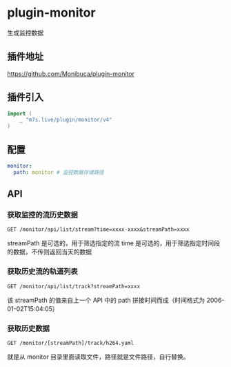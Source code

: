 # plugin-monitor
生成监控数据

## 插件地址

https://github.com/Monibuca/plugin-monitor

## 插件引入

```go
import (
    _ "m7s.live/plugin/monitor/v4"
)
```

## 配置

```yaml
monitor:
  path: monitor # 监控数据存储路径
```

## API

### 获取监控的流历史数据

```http
GET /monitor/api/list/stream?time=xxxx-xxxx&streamPath=xxxx
```
streamPath 是可选的，用于筛选指定的流
time 是可选的，用于筛选指定时间段的数据，不传则返回当天的数据

### 获取历史流的轨道列表
  
```http
GET /monitor/api/list/track?streamPath=xxxx
```
该 streamPath 的值来自上一个 API 中的 path 拼接时间而成（时间格式为 2006-01-02T15:04:05）

### 获取历史数据

```http
GET /monitor/[streamPath]/track/h264.yaml
```
就是从 monitor 目录里面读取文件，路径就是文件路径，自行替换。